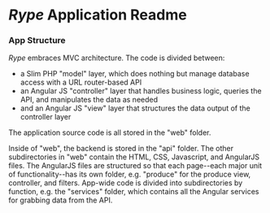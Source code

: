 <h1><em>Rype</em> Application Readme</h1>

<h3>App Structure</h3>

<em>Rype</em> embraces MVC architecture. The code is divided between:
<ul>
	<li>a Slim PHP "model" layer, which does nothing but manage database access with a URL router-based API</li>
	<li>an Angular JS "controller" layer that handles business logic, queries the API, and manipulates the data as needed</li>
	<li>and an Angular JS "view" layer that structures the data output of the controller layer</li>
</ul>

The application source code is all stored in the "web" folder.

Inside of "web", the backend is stored in the "api" folder. The other subdirectories in "web"
contain the HTML, CSS, Javascript, and AngularJS files. The AngularJS files are structured so that each
page--each major unit of functionality--has its own folder, e.g. "produce" for the produce view, controller,
and filters. App-wide code is divided into subdirectories by function, e.g. the "services" folder, which contains
all the Angular services for grabbing data from the API.